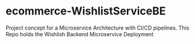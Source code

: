 # ecommerce-WishlistServiceBE
Project concept for a Microservice Architecture with CI/CD pipelines. This Repo holds the Wishlish Backend Microservice Deployment 
